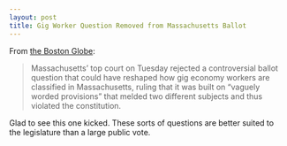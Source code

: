 ```yaml
---
layout: post
title: Gig Worker Question Removed from Massachusetts Ballot
---
```

From [the Boston Globe](https://www.bostonglobe.com/2022/06/14/business/mass-high-court-blocks-gig-worker-question-november-ballot/):
> Massachusetts’ top court on Tuesday rejected a controversial ballot question that could have reshaped how gig economy workers are classified in Massachusetts, ruling that it was built on “vaguely worded provisions” that melded two different subjects and thus violated the constitution.

Glad to see this one kicked. These sorts of questions are better suited to the legislature than a large public vote.